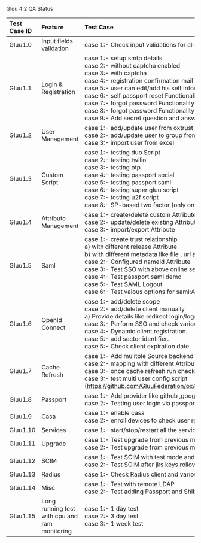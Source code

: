 Gluu 4.2 QA Status

|Test Case ID| Feature                                                                  | Test Case | Assigned | Status |
|:-----------|:-------------------------------------------------------------------------|:----------|----------|--------|
|Gluu1.0| Input fields validation  |case 1:- Check input validations for all fields|||
|Gluu1.1|Login & Registration                                | case 1:- setup smtp details<br> case 2:- without captcha enabled <br>case 3:- with captcha<br>case 4:- registration confirmation mail<br>case 5:- user can edit/add his self information like password ,country etc<br>case 6:- self passport reset Functionality<br>case 7:- forgot password Functionality without captcha<br>case 8:- forgot password Functionality with captcha<br>case 9:- Add secret question and answer during registration|||
|Gluu1.2|User Management |case 1:- add/update user from oxtrust<br>case 2:- add/update user to group from oxtust<br>case 3:- import user from excel|||
|Gluu1.3|Custom Script |case 1:- testing duo Script<br>case 2:- testing twilio<br>case 3:- testing otp<br>case 4:- testing passport social<br>case 5:- testing passport saml<br>case 6:- testing super gluu script<br>case 7:- testing u2f script<br>case 8:- SP-based two factor (only one SP configured with 2FA)|||
|Gluu1.4|Attribute Management |case 1:- create/delete custom Attribute<br>case 2:- update/delete existing Attribute<br>case 3:- import/export Attribute|||
|Gluu1.5|Saml|case 1:- create trust relationship<br>a) with different release Attribute<br>b) with different metadata like file , uri and federation<br>case 2:- Configured nameid Attribute<br>case 3:- Test SSO with above online service available.<br>case 4:- Test passport saml demo<br>case 5:- Test SAML Logout<br>case 6:- Test vaious options for saml:AuthnContextClassRef|||
|Gluu1.6|OpenId Connect|case 1:- add/delete scope<br>case 2:- add/delete client manually<br>a) Provide  details like redirect login/logout uri, scopes ,  response type etc.<br>case 3:- Perform SSO and check various response type including CIBA (added in 4.2).<br>case 4:- Dynamic client registration.<br>case 5:- add sector identifier.<br>case 5:- Check client expiration date|||
|Gluu1.7|Cache Refresh|case 1:- Add mulitple Source backend server<br>case 2:- mapping with different Attribute<br>case 3:- once cache refresh run check the user from user section<br>case 3:- test multi user config script (https://github.com/GluuFederation/oxAuth/tree/master/Server/integrations/basic.multi_auth_conf)|||
|Gluu1.8|Passport| case 1:- Add provider like github ,google,  fb.<br>case 2:- Testing user login via passport service|||
|Gluu1.9|Casa|case 1:- enable casa<br>case 2:- enroll devices to check user registration.|||
|Gluu1.10|Services|case 1:- start/stop/restart all the services and container|||
|Gluu1.11|Upgrade|case 1:- Test upgrade from previous minor version<br>case 2:- Test upgrade from previous major version|||
|Gluu1.12|SCIM|case 1:- Test SCIM with test mode and with SCIM client<br>case 2:- Test SCIM after jks keys rollover|||
|Gluu1.13|Radius|case 1:- Check Radius client and various configurations|||
|Gluu1.14|Misc|case 1:- Test with remote LDAP<br> case 2:- Test adding Passport and Shibboleth components post installation|||
|Gluu1.15|Long running test with cpu and ram monitoring|case 1:- 1 day test <br> case 2:- 3 day test <br> case 3:- 1 week test|||
